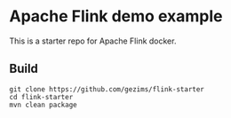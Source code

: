 # Apache Flink demo example
This is a starter repo for Apache Flink docker.

## Build
```
git clone https://github.com/gezims/flink-starter
cd flink-starter
mvn clean package
```
